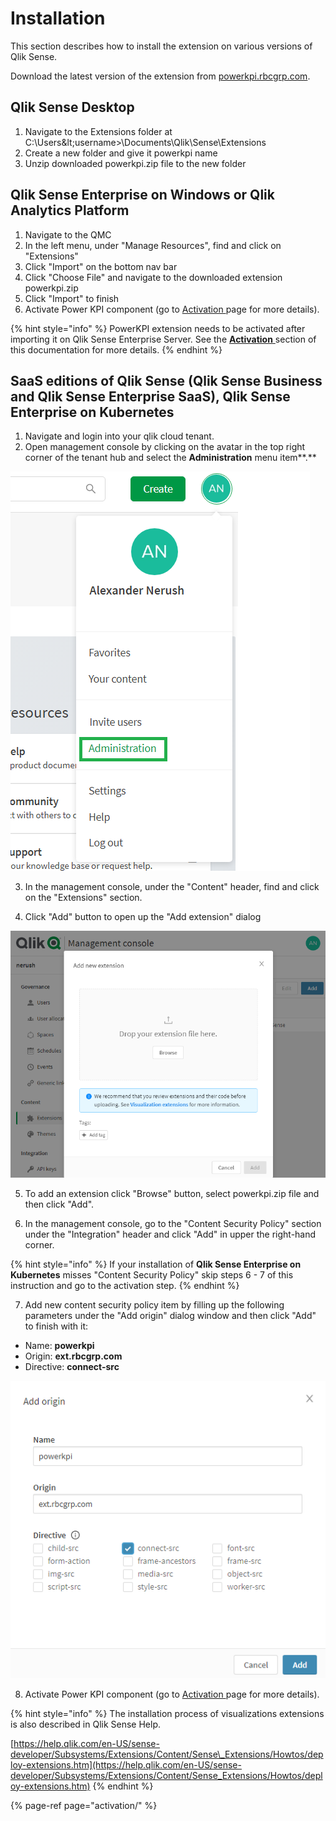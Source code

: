 # Installation

This section describes how to install the extension on various versions of Qlik Sense.

Download the latest version of the extension from [powerkpi.rbcgrp.com](https://powerkpi.rbcgrp.com). 

## Qlik Sense Desktop

1. Navigate to the Extensions folder at C:\Users\&lt;username&gt;\Documents\Qlik\Sense\Extensions
2. Create a new folder and give it powerkpi name
3. Unzip downloaded powerkpi.zip file to the new folder

## Qlik Sense Enterprise on Windows or Qlik Analytics Platform

1. Navigate to the QMC
2. In the left menu, under "Manage Resources", find and click on "Extensions"
3. Click "Import" on the bottom nav bar
4. Click "Choose File" and navigate to the downloaded extension powerkpi.zip
5. Click "Import" to finish
6. Activate Power KPI component \(go to [Activation ](activation/)page for more details\).

{% hint style="info" %}
PowerKPI extension needs to be activated after importing it on Qlik Sense Enterprise Server. See the [**Activation** ](activation/)section of this documentation for more details.
{% endhint %}

## SaaS editions of Qlik Sense \(Qlik Sense Business and Qlik Sense Enterprise SaaS\), Qlik Sense Enterprise on Kubernetes

1. Navigate and login into your qlik cloud tenant.
2. Open management console by clicking on the avatar in the top right corner of the tenant hub and select the **Administration** menu item**.**

![](.gitbook/assets/qlikcloudmenu.png)

3.  In the management console, under the "Content" header, find and click on the "Extensions" section.

4. Click "Add" button to open up the "Add extension" dialog

![](.gitbook/assets/qlikcloudaddnewext.png)

5. To add an extension click "Browse" button, select powerkpi.zip file and then click "Add".

6.  In the management console, go to the "Content Security Policy" section under the "Integration" header and click "Add" in upper the right-hand corner.

{% hint style="info" %}
If your installation of **Qlik Sense Enterprise on Kubernetes** misses "Content Security Policy" skip steps 6 - 7 of this instruction and go to the activation step.
{% endhint %}

7. Add new content security policy item by filling up the following parameters under the "Add origin" dialog window and then click "Add" to finish with it:

* Name: **powerkpi**
* Origin: **ext.rbcgrp.com**
* Directive: **connect-src**

![](.gitbook/assets/securitypolicy.png)

8. Activate Power KPI component \(go to [Activation ](activation/)page for more details\).

{% hint style="info" %}
 The installation process of visualizations extensions is also described in Qlik Sense Help.

[https://help.qlik.com/en-US/sense-developer/Subsystems/Extensions/Content/Sense\_Extensions/Howtos/deploy-extensions.htm](https://help.qlik.com/en-US/sense-developer/Subsystems/Extensions/Content/Sense_Extensions/Howtos/deploy-extensions.htm)
{% endhint %}

{% page-ref page="activation/" %}

